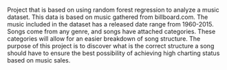 Project that is based on using random forest regression to analyze a music dataset. This data is based on music gathered from billboard.com. The music included in the dataset has a released date range from 1960-2015. Songs come from any genre, and songs have attached categories. These categories will allow for an easier breakdown of song structure. 
The purpose of this project is to discover what is the correct structure a song should have to ensure the best possibility of achieving high charting status based on music sales.
